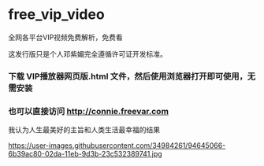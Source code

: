 # free_vip_video
全网各平台VIP视频免费解析，免费看

这发行版只是个人邓紫媚完全遵循许可证开发标准。

### 下载 VIP播放器网页版.html 文件，然后使用浏览器打开即可使用，无需安装

### 也可以直接访问 http://connie.freevar.com

我认为人生最美好的主旨和人类生活最幸福的结果

https://user-images.githubusercontent.com/34984261/94645066-6b39ac80-02da-11eb-9d3b-23c532389741.jpg
